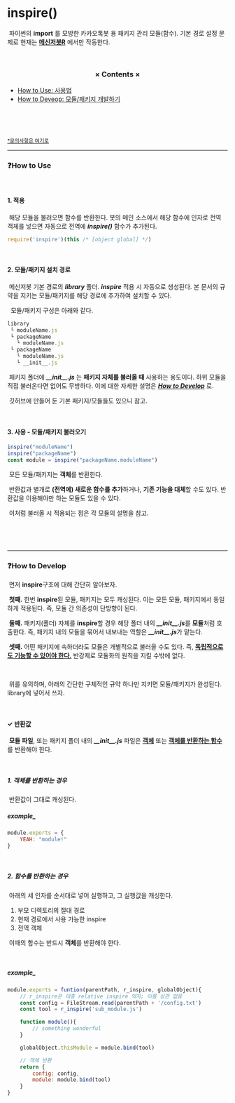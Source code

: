 # inspire()

&nbsp;파이썬의 **import** 를 모방한 카카오톡봇 용 패키지 관리 모듈(함수). 기본 경로 설정 문제로 현재는 [**메신저봇R**](https://play.google.com/store/apps/details?id=com.xfl.msgbot) 에서만 작동한다.

&nbsp;

<h3 align="center"> × Contents × </h3>

- [How to Use: 사용법](#❓how-to-use)
- [How to Deveop: 모듈/패키지 개발하기](#❓how-to-develop)

&nbsp;

&nbsp;

<sub><a href="https://open.kakao.com/o/sa1mmcLb">*문의사항은 여기로</a></sub>

----------------------
### ❓How to Use
&nbsp;

#### 1. 적용
&nbsp;해당 모듈을 불러오면 함수를 반환한다. 봇의 메인 소스에서 해당 함수에 인자로 전역 객체를 넣으면 자동으로 전역에 ***inspire()*** 함수가 추가된다.

```javascript
require('inspire')(this /* [object global] */)
```

&nbsp;

#### 2. 모듈/패키지 설치 경로
&nbsp;메신저봇 기본 경로의 ***library*** 폴더. ***inspire*** 적용 시 자동으로 생성된다. 본 문서의 규약을 지키는 모듈/패키지를 해당 경로에 추가하여 설치할 수 있다.

&nbsp; 모듈/패키지 구성은 아래와 같다.
```javascript
library
 └ moduleName.js
 └ packageName
   └ moduleName.js
 └ packageName
   └ moduleName.js
   └ __init__.js
```

&nbsp;패키지 폴더에 ***\_\_init__.js*** 는 **패키지 자체를 불러올 때** 사용하는 용도이다. 하위 모듈을 직접 불러온다면 없어도 무방하다. 이에 대한 자세한 설명은 [***How to Develop***](#❓how-to-develop) 로.

&nbsp;깃허브에 만들어 둔 기본 패키지/모듈들도 있으니 참고.

&nbsp;

#### 3. 사용 - 모듈/패키지 불러오기

```javascript
inspire("moduleName")
inspire("packageName")
const module = inspire("packageName.moduleName")
```

&nbsp;모든 모듈/패키지는 **객체**를 반환한다.

&nbsp;반환값과 별개로 **(전역에) 새로운 함수를 추가**하거나, **기존 기능을 대체**할 수도 있다. 반환값을 이용해야만 하는 모듈도 있을 수 있다.

&nbsp;이처럼 불러올 시 적용되는 점은 각 모듈의 설명을 참고.


&nbsp;

&nbsp;

----------------------
### ❓How to Develop
&nbsp;먼저 **inspire**구조에 대해 간단히 알아보자.

&nbsp;**첫째.** 한번 **inspire**된 모듈, 패키지는 모두 캐싱된다. 이는 모든 모듈, 패키지에서 동일하게 적용된다. 즉, 모듈 간 의존성이 단방향이 된다.

&nbsp;**둘째.** 패키지(폴더) 자체를 **inspire**할 경우 해당 폴더 내의 ***\_\_init__.js***를 **모듈**처럼 호출한다. 즉, 패키지 내의 모듈을 묶어서 내보내는 역할은 ***\_\_init__.js***가 맡는다.

&nbsp;**셋째.** 어떤 패키지에 속하더라도 모듈은 개별적으로 불러올 수도 있다. 즉, <u>**독립적으로도 기능할 수 있어야 한다.**</u> 반강제로 모듈화의 원칙을 지킬 수밖에 없다.

&nbsp;

&nbsp;위를 유의하며, 아래의 간단한 구체적인 규약 하나만 지키면 모듈/패키지가 완성된다. library에 넣어서 쓰자.

&nbsp;

#### ✓ 반환값
&nbsp;**모듈 파일**, 또는 패키지 폴더 내의 ***\_\_init__.js*** 파일은 <u>**객체**</u> 또는 <u>**객체를 반환하는 함수**</u>를 반환해야 한다.

&nbsp;

##### 1. 객체를 반환하는 경우
&nbsp;반환값이 그대로 캐싱된다.

##### example_
```javascript
module.exports = {
    YEAH: "module!"
}
```


&nbsp;

##### 2. 함수를 반환하는 경우
&nbsp;아래의 세 인자를 순서대로 넣어 실행하고, 그 실행값을 캐싱한다.

1. 부모 디렉토리의 절대 경로
2. 현재 경로에서 사용 가능한 inspire
3. 전역 객체

&nbsp;이때의 함수는 반드시 **객체**를 반환해야 한다.

&nbsp;

##### example_
```javascript
module.exports = funtion(parentPath, r_inspire, globalObject){
    // r_inspire은 대충 relative inspire 약자; 이름 상관 없음
    const config = FileStream.read(parentPath + '/config.txt')
    const tool = r_inspire('sub_module.js')

    function module(){
        // something wonderful
    }

    globalObject.thisModule = module.bind(tool)

    // 객체 반환
    return {
        config: config,
        module: module.bind(tool)
    }
}
```